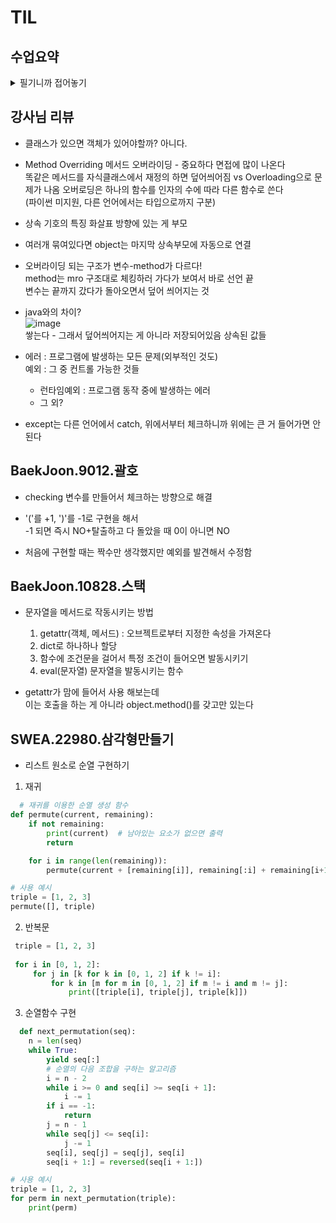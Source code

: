 # TIL
## 수업요약
<details>
<summary>필기니까 접어놓기</summary>

<!-- summary 아래 한칸 공백 두어야함 -->

## 상속
- Inheritance 상속 : 부모 class의 속성과 메서드를 다른 class가 물려받는 것
- 필요한 이유?  
  1. 코드 재사용 : 기존 수정 안하고도 확장가능
  2. 계층 구조 : 상속을 통해 계층 표현 가능하고 더 구체적으로 만들 수 있음
  3. 유지 보수의 용이성 : 수정이 필요한 경우 해당 클래스만 수정하면 됨
- 상속의 예시
  ```python
  class Animal:
    def eat(self):
        print('먹는 중')
  
  class Dog(Animal):
    def bark(self):
        print('멍멍')
  ```
  인자로 클래스를 넣은 형태
- 상속이 없다면?  
  사람 정보를 만들 때 학생/교수따위의 정보를 별도로 표현하기 불편함  
  학생/교수 클래스를 따로 만든다면 중복된 메서드를 또 써야함
  따라서 상속의 필요성이 생김
- Method Overriding 메서드 오버라이딩 : 부모 class의 메서드를 같은 이름, 파라미터 구조로 재정의하는 것  
  자식이 부모의 메서드를 덮어써서 새로운 동작 구현 가능
  > Overloading 오버로딩  
  > 같은 이름, 다른 파라미터를 가진 여러 메서드를 정의하는 것(파이썬은 미지원)   
  > 파이썬은 하나의 메서드만 인식하고 인자의 형태가 다르다는 이유로 메서드를 여러 개 구분하지 않는다  

- 다중 상속 : 둘 이상의 상위 클래스로부터 상속 받는 것으로 중복되면 상속 순서대로 결정  
              상속 순서는 class(Aclass, Bclass)에서 A가 먼저
- 다이아몬드 형태의 상속이면 우선순위??  
  파이썬은 규칙을 설정. MRO(Method Resolution Order)  
  검색을 깊이 우선으로, 왼쪽에서 오른쪽으로, 계층 구조에서 겹치는 같은 클래스를 두 번 검색하지 않음  
  복잡해지면 어떻게 순서를 알지??
- super() : 부모 클래스의 메서드를 호출하기 위해 사용하는 내장 함수  
  다중 상속 상황에서 MRO를 따르기 때문에 다음에 호출해야 할 부모를 순서대로 호출할 수 있게 함  
  ```python
  # 단일 상속
  class Person:
      def __init__(self, name, age, number, email):
          self.name = name
          self.age = age
          self.number = number
          self.email = email
  
  class Student(Person):
      def __init__(self, name, age, number, email, student_id):
          # super()를 통해 Person의 __init__ 메서드 호출
          super().__init__(name, age, number, email)
          #Person.__init__(name, age, number, email)과 같지만 부모를 지칭하는 것과 클래스를 지칭하는 것의 차이
          self.student_id = student_id
  ```  
- 아무것도 없을 때의 super()??   
  모든 오브젝트의 부모인 object가 존재하긴 하지만 '모른다'가 지금의 정답
- super()는 무조건 직계부모 x MRO순서상으로 다음순서 O 따라서 그때그때 다르다!
- MRO 눈으로 확인하는 방법 = somthing.mro() or something.__mro__ 를 프린트하면 확인가능

## 에러와 예외
- bug 버그: 소프트웨어에서 발새하는 오류 또는 결함  
            컴퓨터 회로에 나방의 합선 일으킨 것으로 널리 사용되기 시작 
- Debugging : 버그를 찾아내고 수정하는 과정(print, IDE기능, Python tutor, 뇌와 눈으로 해결)

### 에러
- Syntax Error 문법 에러 : 프로그램의 구문이 옳지 않다
  - Invalid syntax - 콜론따위 까먹음
  - assign to literal - 할당 잘못함
  - EOL(End of Line) - 따옴표 안 닫음
  - EOF(End of File) - 괄호 안 닫음

### 예외
- Exception 예외 : 프로그램 실행 중에 감지되는 에러
  -  Built-in Exceptions 내장 예외 : 예외 상황을 나타내는 예외 클래스들 (계층 구조 공식문서 참조)
    - ZeroDivisionError - 나누기 0
    - NameError - 이름 못 찾음
    - TypeError - 타입 불일치 or 인자 누락 or 인자 초과 or 인자 타입 불일치
    - ValueError - 부적절한 인자를 받았
    - IndexError - 시퀀스 인덱스가 범위를 벗어남
    - KeyError - 딕셔너리에 키가 없음
    - ModuleNotFoundError - 모듈을 찾을 수 없다
    - ImportError - import 못 찾았다
    - KeyboardInterrupt - 무한루프?
    - IndentationError - 잘못된 들여쓰기

### 예외처리
- Exception Handling 예외처리 하는 법
  - try : 예외가 발생할 수 있는 코드를 블록안에 두면 실행
  - except : 예외가 발생했을 때 실행할 코드  
    except 옆에는 발생할 예외를 적고 블록엔 그 예외일때 실행 코드를 작성
  - else : 예외가 발생하지 않았을 때 블록의 코드를 실행
  - finally : 예외 발생 여부와 상관없이 항상 실행

- 복수 예외??  
  except(예외): 반복 or except(예외, 예외, 예외): 

- 예외처리 주의사항  
  - Built-in Exception의 상속 계층구조 주의  
    ![image](https://github.com/user-attachments/assets/0c5058a4-c911-46d3-823a-cb7c4f6ee094)  

    ```python
    except Exception:
      print('숫자를 넣어주세요.')
    # ZeroDivisionError는 BaseException의 하위 클래스이므로 BaseException보다 먼저 작성해야 함
    except ZeroDivisionError:
      print('0으로 나눌 수 없습니다.')
    ```
    항상 아래쪽부터 확인  

  - as 키워드  
    ```python
    my_list = []

    try:
        number = my_list[1]
    except IndexError as error:
        # list index out of range가 발생했습니다.
        print(f'{error}가 발생했습니다.')
    ```
    예외 정보를 담고 있는 객체라 이걸로 확인가능  
    
### EAFP & LBYL

- EAFP(Easier to Ask for Forgiveness than Permission)  
  허락보다 용서가 쉽다. 일단 지르고 보자.  
  예외처리를 중심으로 코드를 작성하는 접근 방식 (try-except)
  예외가 발생하면 예외를 처리하는 방법으로 예측하기 힘들 떄 유용
  ```python
  my_dict = {'key': 'value'}
  try:
    result = my_dict['key']
    print(result)
  except KeyError:
    print('Key가 존재하지 않습니다.')
  ```
- LBYL(Look Before You Leap)  
  뛰기 전에 봐라. 돌다리도 두들겨 보고 건너라.   
  값 검사를 중심으로 코드를 작성하는 접근 방식 (if-else)  
  예외 상황을 미리 방지하고 싶을 때 유용
  ```python
  my_dict = {'key': 'value'}
  if 'key' in my_dict:
    result = my_dict['key']
    print(result)
  else:
    print('Key가 존재하지 않습니다.')
  ```
## 클래스 의미와 활용
- 프로그램이 커지면 관리하기가 힘들다
- 한 덩어리로 데이터와 기능을 묶어 구조를 명확히 할 수 있다
- 코드를 깔끔하게 유지해 수정 기능추가가 쉽고 안전해

</details>

## 강사님 리뷰

- 클래스가 있으면 객체가 있어야할까? 아니다.
  
- Method Overriding 메서드 오버라이딩 - 중요하다 면접에 많이 나온다  
  똑같은 메서드를 자식클래스에서 재정의 하면 덮어씌어짐
  vs Overloading으로 문제가 나옴
  오버로딩은 하나의 함수를 인자의 수에 따라 다른 함수로 쓴다  
  (파이썬 미지원, 다른 언어에서는 타입으로까지 구분)
  
- 상속 기호의 특징 화살표 방향에 있는 게 부모
  
- 여러개 묶여있다면 object는 마지막 상속부모에 자동으로 연결
  
- 오버라이딩 되는 구조가 변수-method가 다르다!  
  method는 mro 구조대로 체킹하러 가다가 보여서 바로 선언 끝  
  변수는 끝까지 갔다가 돌아오면서 덮어 씌어지는 것

- java와의 차이?  
 ![image](https://github.com/user-attachments/assets/607b1e9c-52f8-498f-b2e8-f36f9189346c)  
  쌓는다 - 그래서 덮어씌어지는 게 아니라 저장되어있음 상속된 값들

- 에러 : 프로그램에 발생하는 모든 문제(외부적인 것도)  
  예외 : 그 중 컨트롤 가능한 것들  
  - 런타임예외 : 프로그램 동작 중에 발생하는 에러
  - 그 외?

- except는 다른 언어에서 catch, 위에서부터 체크하니까 위에는 큰 거 들어가면 안 된다
  
  
## BaekJoon.9012.괄호

- checking 변수를 만들어서 체크하는 방향으로 해결
  

- '('를 +1, ')'를 -1로 구현을 해서  
  -1 되면 즉시 NO+탈출하고 다 돌았을 때 0이 아니면 NO

- 처음에 구현할 때는 짝수만 생각했지만 예외를 발견해서 수정함

## BaekJoon.10828.스택

- 문자열을 메서드로 작동시키는 방법
  1. getattr(객체, 메서드) : 오브젝트로부터 지정한 속성을 가져온다
  2. dict로 하나하나 할당
  3. 함수에 조건문을 걸어서 특정 조건이 들어오면 발동시키기
  4. eval(문자열) 문자열을 발동시키는 함수

- getattr가 맘에 들어서 사용 해보는데  
  이는 호출을 하는 게 아니라 object.method()를 갖고만 있는다  


## SWEA.22980.삼각형만들기
- 리스트 원소로 순열 구현하기
 1. 재귀
  ```python
    # 재귀를 이용한 순열 생성 함수
  def permute(current, remaining):
      if not remaining:
          print(current)  # 남아있는 요소가 없으면 출력
          return
  
      for i in range(len(remaining)):
          permute(current + [remaining[i]], remaining[:i] + remaining[i+1:])
  
  # 사용 예시
  triple = [1, 2, 3]
  permute([], triple)
 ```
 2. 반복문
 ```python
  triple = [1, 2, 3]
  
  for i in [0, 1, 2]:
      for j in [k for k in [0, 1, 2] if k != i]:
          for k in [m for m in [0, 1, 2] if m != i and m != j]:
              print([triple[i], triple[j], triple[k]])  
  ```
  3. 순열함수 구현
  ```python
    def next_permutation(seq):
      n = len(seq)
      while True:
          yield seq[:]
          # 순열의 다음 조합을 구하는 알고리즘
          i = n - 2
          while i >= 0 and seq[i] >= seq[i + 1]:
              i -= 1
          if i == -1:
              return
          j = n - 1
          while seq[j] <= seq[i]:
              j -= 1
          seq[i], seq[j] = seq[j], seq[i]
          seq[i + 1:] = reversed(seq[i + 1:])
  
  # 사용 예시
  triple = [1, 2, 3]
  for perm in next_permutation(triple):
      print(perm)
  ```








